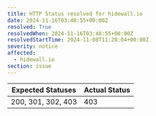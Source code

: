 ```yaml
---
title: HTTP Status resolved for hidewall.io
date: 2024-11-16T03:48:55+00:00Z
resolved: True
resolvedWhen: 2024-11-16T03:48:55+00:00Z
resolvedStartTime: 2024-11-08T11:28:04+00:00Z
severity: notice
affected:
  - hidewall.io
section: issue
---
```


| Expected Statuses | Actual Status  |
|-------------------|----------------|
| 200, 301, 302, 403 | 403 |
